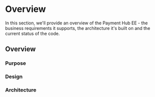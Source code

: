 # Overview

In this section, we'll provide an overview of the Payment Hub EE - the business requirements it supports, the architecture it's built on and the current status of the code.

## Overview

### Purpose

### Design

### Architecture

